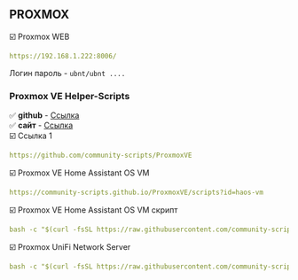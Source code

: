 ## PROXMOX
:ballot_box_with_check:  Proxmox WEB
```yaml
https://192.168.1.222:8006/
```

Логин пароль - `ubnt/ubnt ....`    
### Proxmox VE Helper-Scripts
:white_check_mark: **github** - [Ссылка](https://github.com/community-scripts/ProxmoxVE)    
:white_check_mark: **сайт** - [Ссылка](https://community-scripts.github.io/ProxmoxVE/)    
:ballot_box_with_check: Ссылка 1
```yaml
https://github.com/community-scripts/ProxmoxVE
```
:ballot_box_with_check:  Proxmox VE Home Assistant OS VM
```yaml
https://community-scripts.github.io/ProxmoxVE/scripts?id=haos-vm
```

:ballot_box_with_check:  Proxmox VE Home Assistant OS VM скрипт
```yaml
bash -c "$(curl -fsSL https://raw.githubusercontent.com/community-scripts/ProxmoxVE/main/vm/haos-vm.sh)"
```
:ballot_box_with_check:  Proxmox UniFi Network Server 
```yaml
bash -c "$(curl -fsSL https://raw.githubusercontent.com/community-scripts/ProxmoxVE/main/ct/unifi.sh)"
```
